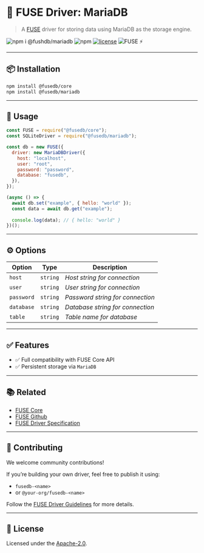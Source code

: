 # 🔌 FUSE Driver: MariaDB

> A [FUSE](https://github.com/Fast-Unified-Storage-Engine/FUSE) driver for storing data using MariaDB as the storage engine.

![npm i @fushdb/mariadb](https://img.shields.io/badge/npm%20i-@fushdb/mariadb-black)
![npm](https://img.shields.io/npm/v/@fusedb/mariadb)
[![license](https://img.shields.io/npm/l/@fusedb/mariadb)](./LICENSE)
![FUSE ⚡](https://img.shields.io/badge/FUSE-⚡-yellow)

---

## 📦 Installation

```bash
npm install @fusedb/core
npm install @fusedb/mariadb
```
---

## 🚀 Usage

```js
const FUSE = require("@fusedb/core");
const SQLiteDriver = require("@fusedb/mariadb");

const db = new FUSE({
  driver: new MariaDBDriver({
    host: "localhost",
    user: "root",
    password: "password",
    database: "fusedb",
  }),
});

(async () => {
  await db.set("example", { hello: "world" });
  const data = await db.get("example");
  
  console.log(data); // { hello: "world" }
})();
```

---

## ⚙️ Options

| Option | Type  | Description                                 |
| ------ | ----- | ------------------------------------------- |
| `host`  | `string` | *Host string for connection* |
| `user`  | `string` | *User string for connection* |
| `password`  | `string` | *Password string for connection* |
| `database`  | `string` | *Database string for connection* |
| `table`  | `string` | *Table name for database* |

---

## ✅ Features

* ✅ Full compatibility with FUSE Core API
* ✅ Persistent storage via `MariaDB`

---

## 📚 Related

* [FUSE Core](https://www.npmjs.com/package/@fusedb/core)
* [FUSE Github](https://github.com/Fast-Unified-Storage-Engine/FUSE)
* [FUSE Driver Specification](https://github.com/Fast-Unified-Storage-Engine/FUSE/blob/main/DRIVER_SPECIFICATION.md)

---

## 🤝 Contributing

We welcome community contributions!

If you’re building your own driver, feel free to publish it using:

* `fusedb-<name>`
* or `@your-org/fusedb-<name>`

Follow the [FUSE Driver Guidelines](https://github.com/fusedb/.github/blob/main/CONTRIBUTING.md) for more details.

---

## 🧾 License

Licensed under the [Apache-2.0](./LICENSE).